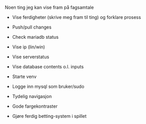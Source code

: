 Noen ting jeg kan vise fram på fagsamtale

- Vise ferdigheter (skrive meg fram til ting) og forklare prosess
-	Push/pull changes
-	Check mariadb status
-	Vise ip (lin/win)
-	Vise serverstatus
-	Vise database contents o.l. inputs
-	Starte venv
-	Logge inn mysql som bruker/sudo
-	Tydelig navigasjon
-	Gode fargekontraster

-	Gjøre ferdig betting-system i spillet
